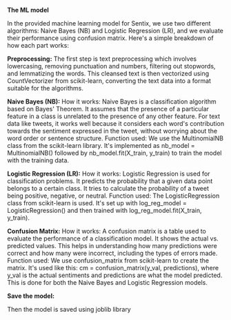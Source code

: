 **The ML model**

In the provided machine learning model for Sentix, we use two different algorithms: Naive Bayes (NB) and Logistic Regression (LR), and we evaluate their performance using confusion matrix. Here's a simple breakdown of how each part works:

**Preprocessing:**
The first step is text preprocessing which involves lowercasing, removing punctuation and numbers, filtering out stopwords, and lemmatizing the words. This cleansed text is then vectorized using CountVectorizer from scikit-learn, converting the text data into a format suitable for the algorithms.

**Naive Bayes (NB):**
How it works: Naive Bayes is a classification algorithm based on Bayes' Theorem. It assumes that the presence of a particular feature in a class is unrelated to the presence of any other feature. For text data like tweets, it works well because it considers each word's contribution towards the sentiment expressed in the tweet, without worrying about the word order or sentence structure.
Function used: We use the MultinomialNB class from the scikit-learn library. It's implemented as nb_model = MultinomialNB() followed by nb_model.fit(X_train, y_train) to train the model with the training data.

**Logistic Regression (LR):**
How it works: Logistic Regression is used for classification problems. It predicts the probability that a given data point belongs to a certain class. It tries to calculate the probability of a tweet being positive, negative, or neutral.
Function used: The LogisticRegression class from scikit-learn is used. It's set up with log_reg_model = LogisticRegression() and then trained with log_reg_model.fit(X_train, y_train).

**Confusion Matrix:**
How it works: A confusion matrix is a table used to evaluate the performance of a classification model. It shows the actual vs. predicted values. This helps in understanding how many predictions were correct and how many were incorrect, including the types of errors made.
Function used: We use confusion_matrix from scikit-learn to create the matrix. It's used like this: cm = confusion_matrix(y_val, predictions), where y_val is the actual sentiments and predictions are what the model predicted. This is done for both the Naive Bayes and Logistic Regression models.

**Save the model:**

Then the model is saved using joblib library
